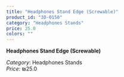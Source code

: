 ```yaml
---
title: "Headphones Stand Edge (Screwable)"
product_id: "3D-0150"
category: "Headphones Stands"
price: 25.0
colors: ""
---
```


**Headphones Stand Edge (Screwable)**

*Category*: Headphones Stands  
*Price*: ₪25.0

